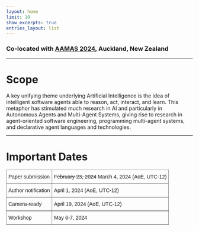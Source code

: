 ```yaml
---
layout: home
limit: 10
show_excerpts: true
entries_layout: list
---
```


### Co-located with [AAMAS 2024](https://www.aamas2024-conference.auckland.ac.nz/), Auckland, New Zealand

***

# Scope
A key unifying theme underlying Artificial Intelligence is the idea of intelligent software agents able to reason, act, interact, and learn. This metaphor has stimulated much research in AI and particularly in Autonomous Agents and Multi-Agent Systems, giving rise to research in agent-oriented software engineering, programming multi-agent systems, and declarative agent languages and technologies.

***

# Important Dates
<style type="text/css">
.tg  {border-collapse:collapse;border-spacing:0;}
.tg td{border-color:black;border-style:solid;border-width:1px;font-family:Arial, sans-serif;font-size:14px;
  overflow:hidden;padding:10px 5px;word-break:normal;}
.tg th{border-color:black;border-style:solid;border-width:1px;font-family:Arial, sans-serif;font-size:14px;
  font-weight:normal;overflow:hidden;padding:10px 5px;word-break:normal;}
.tg .tg-0pky{border-color:inherit;text-align:left;vertical-align:top}
</style>
<table class="tg">
<thead>
  <tr>
    <th class="tg-0pky">Paper submission</th>
    <th class="tg-0pky"><s>February 23, 2024</s> March 4, 2024 (AoE, UTC-12)</th>
  </tr>
</thead>
<tbody>
  <tr>
    <td class="tg-0pky">Author notification</td>
    <td class="tg-0pky">April 1, 2024 (AoE, UTC-12)</td>
  </tr>
  <tr>
    <td class="tg-0pky">Camera-ready</td>
    <td class="tg-0pky">April 19, 2024 (AoE, UTC-12)</td>
  </tr>
  <tr>
    <td class="tg-0pky">Workshop</td>
    <td class="tg-0pky">May 6-7, 2024</td>
  </tr>
</tbody>
</table>
